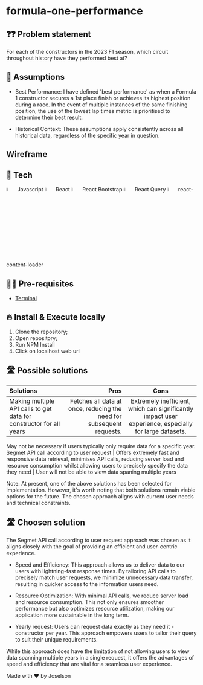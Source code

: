 # formula-one-performance

## ❓❓ Problem statement

For each of the constructors in the 2023 F1 season, which circuit throughout history have they performed best at?

<!-- Add screenshot here -->

## 🧠 Assumptions

- Best Performance: I have defined 'best performance' as when a Formula 1 constructor secures a 1st place finish or achieves its highest position during a race. In the event of multiple instances of the same finishing position, the use of the lowest lap times metric is prioritised to determine their best result.

- Historical Context: These assumptions apply consistently across all historical data, regardless of the specific year in question.

## Wireframe

<!-- Add excalidraw wireframe here -->

## 🚀 Tech

<div>
<img src="https://cdn-images-1.medium.com/v2/resize:fit:1200/1*DN7ToydkJZEdVaJVK_Nhvw.png" width="5%" height="5%"> Javascript
<img src="https://cdn.freebiesupply.com/logos/large/2x/react-1-logo-png-transparent.png" width="5%" height="5%"> React
<img src="https://getbootstrap.com/docs/5.0/assets/brand/bootstrap-social-logo.png" width="5%" height="5%"> React Bootstrap
<img src="https://blog.openreplay.com/images/fetching-and-updating-data-with-react-query/images/hero.png" width="5%" height="5%"> React Query
<img src="https://i.pinimg.com/originals/33/61/e7/3361e7c35a120457ebe533140a62f820.jpg" width="5%" height="5%"> react-content-loader
</div>

## ✋🏻 Pre-requisites

- [Terminal](https://www.youtube.com/watch?v=5XgBd6rjuDQ)

## 🔥 Install & Execute locally

1. Clone the repository;
2. Open repository;
3. Run NPM Install
4. Click on localhost web url

## 🛣 Possible solutions

| Solutions                                                           |                                                                 Pros |                                                 Cons                                                  |
| :------------------------------------------------------------------ | -------------------------------------------------------------------: | :---------------------------------------------------------------------------------------------------: |
| Making multiple API calls to get data for constructor for all years | Fetches all data at once, reducing the need for subsequent requests. | Extremely inefficient, which can significantly impact user experience, especially for large datasets. |

May not be necessary if users typically only require data for a specific year.
Segmet API call according to user request | Offers extremely fast and responsive data retrieval, minimises API calls, reducing server load and resource consumption whilst allowing users to precisely specify the data they need | User will not be able to view data spaning multiple years

Note: At present, one of the above solutions has been selected for implementation. However, it's worth noting that both solutions remain viable options for the future. The chosen approach aligns with current user needs and technical constraints.

## 🛣 Choosen solution

The Segmet API call according to user request approach was chosen as it aligns closely with the goal of providing an efficient and user-centric experience.

- Speed and Efficiency: This approach allows us to deliver data to our users with lightning-fast response times. By tailoring API calls to precisely match user requests, we minimize unnecessary data transfer, resulting in quicker access to the information users need.

- Resource Optimization: With minimal API calls, we reduce server load and resource consumption. This not only ensures smoother performance but also optimizes resource utilization, making our application more sustainable in the long term.

- Yearly request: Users can request data exactly as they need it - constructor per year. This approach empowers users to tailor their query to suit their unique requirements.

While this approach does have the limitation of not allowing users to view data spanning multiple years in a single request, it offers the advantages of speed and efficiency that are vital for a seamless user experience.

<!-- Add excalidraw logic here -->

Made with ❤️ by Joselson
